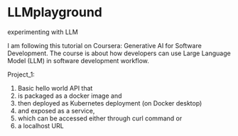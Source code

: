 # LLMplayground
experimenting with LLM 

I am following this tutorial on Coursera: Generative AI for Software Development. The course is about how developers can use Large Language Model (LLM) in software development workflow. 

Project_1: 
1. Basic hello world API that
2. is packaged as a docker image and
3. then deployed as Kubernetes deployment (on Docker desktop)
4. and exposed as a service,
5. which can be accessed either through curl command or
6. a localhost URL
